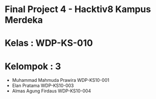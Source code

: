 # Final Project 4 - Hacktiv8 Kampus Merdeka

# Kelas : WDP-KS-010

# Kelompok : 3

<ul>
  <li>Muhammad Mahmuda Prawira WDP-KS10-001</li>
  <li>Elan Pratama WDP-KS10-003</li>
  <li>Almas Agung Firdaus WDP-KS10-004</li>
</ul>
